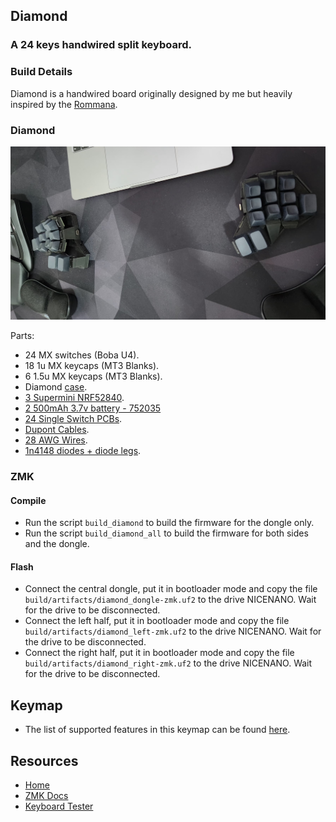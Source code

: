 ## Diamond
### A 24 keys handwired split keyboard.

### Build Details

Diamond is a handwired board originally designed by me but heavily inspired by the [Rommana](https://github.com/AlaaSaadAbdo/Rommana).

### Diamond
![img](../../../../../../../img/diamond.jpeg)

Parts:
- 24 MX switches (Boba U4).
- 18 1u MX keycaps (MT3 Blanks).
- 6 1.5u MX keycaps (MT3 Blanks).
- Diamond [case](../../../../../../../stls/diamond).
- [3 Supermini NRF52840](https://www.aliexpress.com/item/1005006035267231.html).
- [2 500mAh 3.7v battery - 752035](https://www.aliexpress.com/item/1005005984848543.html)
- [24 Single Switch PCBs](https://keycapsss.com/keyboard-parts/pcbs/173/mxledbit-single-switch-pcb-mx-choc-hot-swap-socket).
- [Dupont Cables](https://aliexpress.com/item/1005004155181609.html).
- [28 AWG Wires](https://www.aliexpress.com/item/1005006249194665.html).
- [1n4148 diodes + diode legs](https://pt.aliexpress.com/item/1005003540554760.html).

### ZMK

#### Compile

- Run the script `build_diamond` to build the firmware for the dongle only.
- Run the script `build_diamond_all` to build the firmware for both sides and the dongle.

#### Flash

- Connect the central dongle, put it in bootloader mode and copy the file `build/artifacts/diamond_dongle-zmk.uf2` to the drive NICENANO. Wait for the drive to be disconnected.
- Connect the left half, put it in bootloader mode and copy the file `build/artifacts/diamond_left-zmk.uf2` to the drive NICENANO. Wait for the drive to be disconnected.
- Connect the right half, put it in bootloader mode and copy the file `build/artifacts/diamond_right-zmk.uf2` to the drive NICENANO. Wait for the drive to be disconnected.

## Keymap

- The list of supported features in this keymap can be found [here](../../../../../readme.md).

## Resources

- [Home](https://github.com/rafaelromao/keyboards)
- [ZMK Docs](https://zmk.dev/docs)
- [Keyboard Tester](https://config.qmk.fm/#/test)
